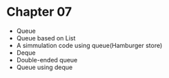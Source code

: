 # Chapter 07
- Queue
 - Queue based on List 
 - A simmulation code using queue(Hamburger store)
- Deque
 - Double-ended queue
 - Queue using deque
